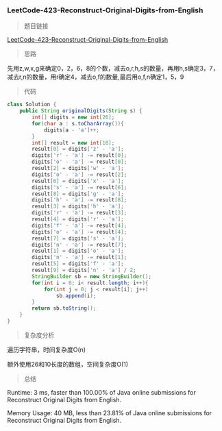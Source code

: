 ### LeetCode-423-Reconstruct-Original-Digits-from-English

> 题目链接

[LeetCode-423-Reconstruct-Original-Digits-from-English](https://leetcode.com/problems/reconstruct-original-digits-from-english/)

> 思路

先用z,w,x,g来确定0，2，6，8的个数，减去o,r,h,s的数量，再用h,s确定3，7，减去r,n的数量，用r确定4，减去o,f的数量,最后用o,f,n确定1，5，9

> 代码

```java
class Solution {
    public String originalDigits(String s) {
        int[] digits = new int[26];
        for(char a : s.toCharArray()){
            digits[a - 'a']++;
        }
        int[] result = new int[10];
        result[0] = digits['z' - 'a'];
        digits['r' - 'a'] -= result[0];
        digits['o' - 'a'] -= result[0];
        result[2] = digits['w' - 'a'];
        digits['o' - 'a'] -= result[2];
        result[6] = digits['x' - 'a'];
        digits['s' - 'a'] -= result[6];
        result[8] = digits['g' - 'a'];
        digits['h' - 'a'] -= result[8];
        result[3] = digits['h' - 'a'];
        digits['r' - 'a'] -= result[3];
        result[4] = digits['r' - 'a'];
        digits['f' - 'a'] -= result[4];
        digits['o' - 'a'] -= result[4];
        result[7] = digits['s' - 'a'];
        digits['n' - 'a'] -= result[7];
        result[1] = digits['o' - 'a'];
        digits['n' - 'a'] -= result[1];
        result[5] = digits['f' - 'a'];
        result[9] = digits['n' - 'a'] / 2;
        StringBuilder sb = new StringBuilder();
        for(int i = 0; i< result.length; i++){
            for(int j = 0; j < result[i]; j++)
                sb.append(i);
        }
        return sb.toString();
    }
}
```

> 复杂度分析

遍历字符串，时间复杂度O(n)

额外使用26和10长度的数组，空间复杂度O(1)

> 总结

Runtime: 3 ms, faster than 100.00% of Java online submissions for Reconstruct Original Digits from English.

Memory Usage: 40 MB, less than 23.81% of Java online submissions for Reconstruct Original Digits from English.
